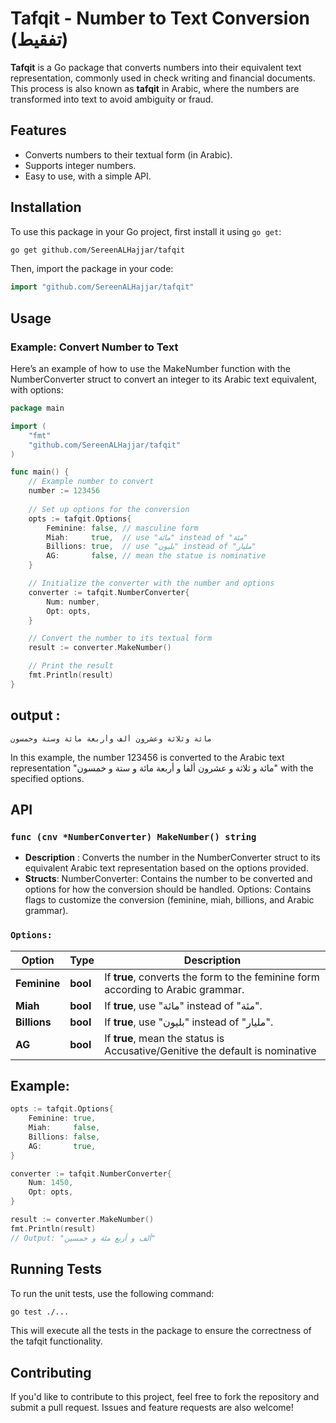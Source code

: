 # Tafqit - Number to Text Conversion (تفقيط)

**Tafqit** is a Go package that converts numbers into their equivalent text representation, commonly used in check writing and financial documents. This process is also known as **tafqit** in Arabic, where the numbers are transformed into text to avoid ambiguity or fraud.

## Features
- Converts numbers to their textual form (in Arabic).
- Supports integer numbers.
- Easy to use, with a simple API.

## Installation

To use this package in your Go project, first install it using `go get`:

```bash
go get github.com/SereenALHajjar/tafqit
```
Then, import the package in your code:

```go
import "github.com/SereenALHajjar/tafqit"
``` 

## Usage
### Example: Convert Number to Text
Here’s an example of how to use the MakeNumber function with the NumberConverter struct to convert an integer to its Arabic text equivalent, with options:
```go
package main

import (
    "fmt"
    "github.com/SereenALHajjar/tafqit"
)

func main() {
    // Example number to convert
    number := 123456
    
    // Set up options for the conversion
    opts := tafqit.Options{
        Feminine: false, // masculine form
        Miah:     true,  // use "مائة" instead of "مئة"
        Billions: true,  // use "بليون" instead of "مليار"
        AG:       false, // mean the statue is nominative 
    }

    // Initialize the converter with the number and options
    converter := tafqit.NumberConverter{
        Num: number,
        Opt: opts,
    }

    // Convert the number to its textual form
    result := converter.MakeNumber()

    // Print the result
    fmt.Println(result)
}
``` 
## output :
```text
مائة وثلاثة وعشرون ألف وأربعة مائة وستة وخمسون
```
In this example, the number 123456 is converted to the Arabic text representation "مائة و ثلاثة و عشرون ألفا و أربعة مائة و ستة و خمسون" with the specified options.

## API
### ``func (cnv *NumberConverter) MakeNumber() string``
- **Description** : Converts the number in the NumberConverter struct to its equivalent Arabic text representation based on the options provided.
- **Structs**: NumberConverter: Contains the number to be converted and options for how the conversion should be handled.
Options: Contains flags to customize the conversion (feminine, miah, billions, and Arabic grammar).

### ``Options:``
| Option | Type | Description |
| ------ | ---- | ----------- |
| **Feminine** | **bool** |	If **true**, converts the form to the feminine form according to Arabic grammar.
| **Miah** | **bool** | If **true**, use "مائة" instead of "مئة".
| **Billions** | **bool** | If **true**, use "بليون" instead of "مليار".
| **AG** | **bool** | If **true**, mean the status is Accusative/Genitive the default is nominative 

## Example:
```go
opts := tafqit.Options{
    Feminine: true,
    Miah:     false,
    Billions: false,
    AG:       true,
}

converter := tafqit.NumberConverter{
    Num: 1450,
    Opt: opts,
}

result := converter.MakeNumber()
fmt.Println(result) 
// Output: "ألف و أربع مئة و خمسين"

```
## Running Tests
To run the unit tests, use the following command:
```bash 
go test ./...
```
This will execute all the tests in the package to ensure the correctness of the tafqit functionality.

## Contributing
If you'd like to contribute to this project, feel free to fork the repository and submit a pull request. Issues and feature requests are also welcome!